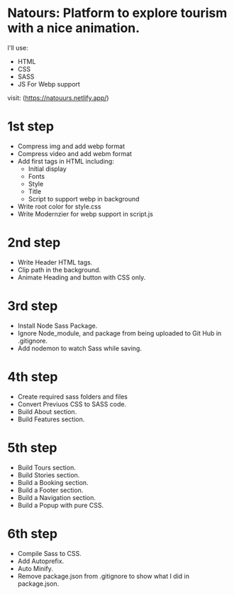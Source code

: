 # Natours: Platform to explore tourism with a nice animation.

I'll use: 
 - HTML
 - CSS 
 - SASS
 - JS For Webp support 
 
 visit: (https://natouurs.netlify.app/)
 
 # 1st step
  - Compress img and add webp format
  - Compress video and add webm format
  - Add first tags in HTML including: 
    - Initial display
    - Fonts
    - Style
    - Title
    - Script to support webp in background
  - Write root color for style.css
  - Write Modernzier for webp support in script.js 

 # 2nd step
  - Write Header HTML tags.
  - Clip path in the background.
  - Animate Heading and button with CSS only.

 # 3rd step
  - Install Node Sass Package.
  - Ignore Node_module, and package from being uploaded to Git Hub in .gitignore. 
  - Add nodemon to watch Sass while saving.

 # 4th step
  - Create required sass folders and files
  - Convert Previuos CSS to SASS code.
  - Build About section.
  - Build Features section.
  
 # 5th step
  - Build Tours section.
  - Build Stories section.
  - Build a Booking section.
  - Build a Footer section.
  - Build a Navigation section.
  - Build a Popup with pure CSS.

 # 6th step
  - Compile Sass to CSS.
  - Add Autoprefix.
  - Auto Minify. 
  - Remove package.json from .gitignore to show what I did in package.json.
